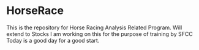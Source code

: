 # HorseRace
This is the repository for Horse Racing Analysis Related Program. Will extend to Stocks 
I am working on this for the purpose of training by SFCC
Today is a good day for a good start.


